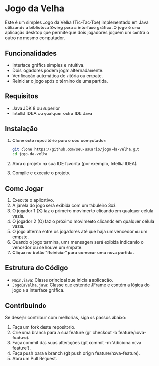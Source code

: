 # Jogo da Velha

Este é um simples Jogo da Velha (Tic-Tac-Toe) implementado em Java utilizando a biblioteca Swing para a interface gráfica. O jogo é uma aplicação desktop que permite que dois jogadores joguem um contra o outro no mesmo computador.

## Funcionalidades

- Interface gráfica simples e intuitiva.
- Dois jogadores podem jogar alternadamente.
- Verificação automática de vitória ou empate.
- Reiniciar o jogo após o término de uma partida.


## Requisitos

- Java JDK 8 ou superior
- IntelliJ IDEA ou qualquer outra IDE Java

## Instalação

1. Clone este repositório para o seu computador:

   ```bash
   git clone https://github.com/seu-usuario/jogo-da-velha.git
   cd jogo-da-velha

2. Abra o projeto na sua IDE favorita (por exemplo, IntelliJ IDEA).

3. Compile e execute o projeto.

## Como Jogar

1. Execute o aplicativo.
2. A janela do jogo será exibida com um tabuleiro 3x3.
3. O jogador 1 (X) faz o primeiro movimento clicando em qualquer célula vazia.
4. O jogador 2 (O) faz o próximo movimento clicando em qualquer célula vazia.
5. O jogo alterna entre os jogadores até que haja um vencedor ou um empate.
6. Quando o jogo termina, uma mensagem será exibida indicando o vencedor ou se houve um empate.
7. Clique no botão "Reiniciar" para começar uma nova partida.

## Estrutura do Código

 -  `Main.java`: Classe principal que inicia a aplicação.
 -  `JogoDaVelha.java`: Classe que estende JFrame e contém a lógica do jogo e a interface gráfica.

## Contribuindo
Se desejar contribuir com melhorias, siga os passos abaixo:

1. Faça um fork deste repositório.
2. Crie uma branch para a sua feature (git checkout -b feature/nova-feature).
3. Faça commit das suas alterações (git commit -m 'Adiciona nova feature').
4. Faça push para a branch (git push origin feature/nova-feature).
5. Abra um Pull Request.
